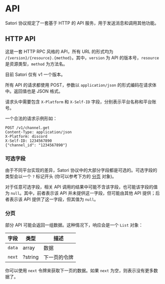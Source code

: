# API

Satori 协议规定了一套基于 HTTP 的 API 服务，用于发送消息和调用其他功能。

## HTTP API

这是一套 HTTP RPC 风格的 API，所有 URL 的形式均为 `/{version}/{resource}.{method}`。其中，`version` 为 API 的版本号，`resource` 是资源类型，`method` 为方法名。

目前 Satori 仅有 v1 一个版本。

所有 API 的请求都使用 POST，参数以 `application/json` 的形式编码在请求体中。返回值也是 JSON 格式。

请求头中需要包含 `X-Platform` 和 `X-Self-ID` 字段，分别表示平台名称和平台账号。

一个合法的请求示例形如：

```text
POST /v1/channel.get
Content-Type: application/json
X-Platform: discord
X-Self-ID: 1234567890
{"channel_id": "1234567890"}
```

### 可选字段

由于不同平台实现的差异，Satori 协议中的大部分字段都是可选的。可选字段的类型会以一个 `?` 标记开头 (你可以参考下方的 [分页](#分页) 对象)。

对于任意可选字段，相关 API 调用的结果中可能不含该字段，也可能该字段的值为 `null`。其中，前者表示该 API 并未提供这一字段，但可能由其他 API 提供；后者表示该 API 提供了这一字段，但其值为 `null`。

### 分页

部分 API 可能会返回一组数据。这种情况下，响应会是一个 `List` 对象：

| 字段 | 类型 | 描述 |
| --- | --- | --- |
| `data` | array | 数据 |
| `next` | ?string | 下一页的令牌 |

你可以使用 `next` 令牌来获取下一页的数据。如果 `next` 为空，则表示没有更多数据了。
